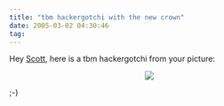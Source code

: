 ```yaml
---
title: "tbm hackergotchi with the new crown"
date: 2005-03-02 04:30:46
tag: 
---
```

<p>
Hey <a href="http://www.ringworld.org/~dieman/debianblog/archives/2005/03/a_new_crown.html">Scott</a>, here is a tbm hackergotchi from your picture:</p>
<p align="center">
<img src="http://damog.puntodeb.net/misc/tbm-crown.png"/></p>
<p>;-)</p>
<br/><br/>
